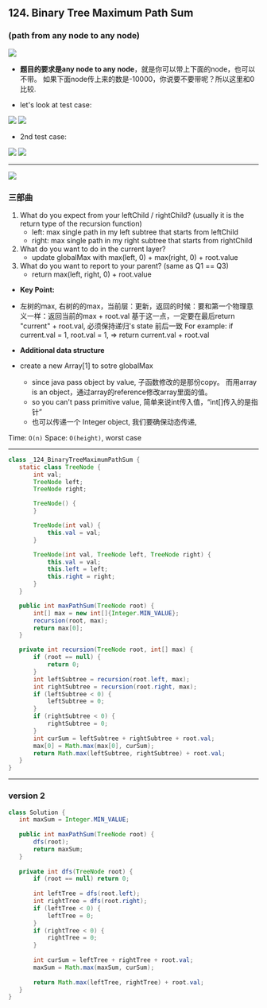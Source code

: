 ## 124. Binary Tree Maximum Path Sum 
### (path from any node to any node)
![](img/2021-08-19-01-37-15.png)
- **题目的要求是any node to any node**，就是你可以带上下面的node，也可以不带。
  如果下面node传上来的数是-10000，你说要不要带呢？所以这里和0比较.

- let's look at test case:

![](img/2021-08-20-13-35-35.png)
![](img/2021-08-20-13-36-00.png)

- 2nd test case:

![](img/2021-08-20-13-54-03.png)
![](img/2021-08-20-13-54-12.png)

---
![](img/2021-08-19-01-37-27.png)


### 三部曲

1. What do you expect from your leftChild / rightChild? (usually it is the return type of the
   recursion function)
   - left: max single path in my left subtree that starts from leftChild
   - right: max single path in my right subtree that starts from rightChild
2. What do you want to do in the current layer?
   - update globalMax with max(left, 0) + max(right, 0) + root.value
3. What do you want to report to your parent? (same as Q1 == Q3)
   - return max(left, right, 0) + root.value


- **Key Point:**

- 左树的max, 右树的的max，当前层：更新，返回的时候：要和第一个物理意义一样：返回当前的max + root.val
  基于这一点，一定要在最后return "current" + root.val, 必须保持递归's state 前后一致
  For example: if current.val = 1, root.val = 1, => return current.val + root.val

- **Additional data structure**
- create a new Array[1] to sotre globalMax
  - since java pass object by value, 子函数修改的是那份copy。 而用array is an object，通过array的reference修改array里面的值。 
  - so you can't pass primitive value, 简单来说int传入值，“int[]传入的是指针”
  - 也可以传递一个 Integer object, 我们要确保动态传递,
 
 
 Time: `O(n)`
 Space: `O(height)`, worst case
 
---

 ```java
class _124_BinaryTreeMaximumPathSum {
    static class TreeNode {
        int val;
        TreeNode left;
        TreeNode right;

        TreeNode() {
        }

        TreeNode(int val) {
            this.val = val;
        }

        TreeNode(int val, TreeNode left, TreeNode right) {
            this.val = val;
            this.left = left;
            this.right = right;
        }
    }

    public int maxPathSum(TreeNode root) {
        int[] max = new int[]{Integer.MIN_VALUE};
        recursion(root, max);
        return max[0];
    }

    private int recursion(TreeNode root, int[] max) {
        if (root == null) {
            return 0;
        }
        int leftSubtree = recursion(root.left, max);
        int rightSubtree = recursion(root.right, max);
        if (leftSubtree < 0) {
            leftSubtree = 0;
        }
        if (rightSubtree < 0) {
            rightSubtree = 0;
        }
        int curSum = leftSubtree + rightSubtree + root.val;
        max[0] = Math.max(max[0], curSum);
        return Math.max(leftSubtree, rightSubtree) + root.val;
    }
}
 ```

 ---

 ### version 2


 ```java
 class Solution {
    int maxSum = Integer.MIN_VALUE;
    
    public int maxPathSum(TreeNode root) {
        dfs(root);
        return maxSum;
    }
    
    private int dfs(TreeNode root) {
        if (root == null) return 0;
        
        int leftTree = dfs(root.left);
        int rightTree = dfs(root.right);
        if (leftTree < 0) {
            leftTree = 0;
        }
        if (rightTree < 0) {
            rightTree = 0;
        }
        
        int curSum = leftTree + rightTree + root.val;
        maxSum = Math.max(maxSum, curSum);
        
        return Math.max(leftTree, rightTree) + root.val;
    }
}
 ```